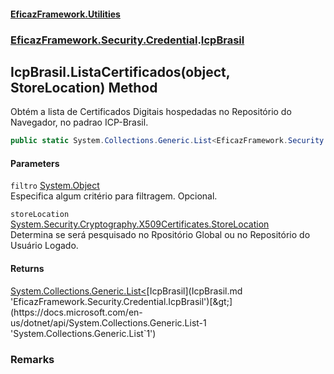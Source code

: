 #### [EficazFramework.Utilities](EficazFrameworkUtilities.md 'EficazFramework Utilities')
### [EficazFramework.Security.Credential](EficazFrameworkUtilities.md#EficazFramework_Security_Credential 'EficazFramework.Security.Credential').[IcpBrasil](IcpBrasil.md 'EficazFramework.Security.Credential.IcpBrasil')
## IcpBrasil.ListaCertificados(object, StoreLocation) Method
Obtém a lista de Certificados Digitais hospedadas no Repositório do Navegador, no padrao ICP-Brasil.  
```csharp
public static System.Collections.Generic.List<EficazFramework.Security.Credential.IcpBrasil> ListaCertificados(object filtro, System.Security.Cryptography.X509Certificates.StoreLocation storeLocation);
```
#### Parameters
<a name='EficazFramework_Security_Credential_IcpBrasil_ListaCertificados(object_System_Security_Cryptography_X509Certificates_StoreLocation)_filtro'></a>
`filtro` [System.Object](https://docs.microsoft.com/en-us/dotnet/api/System.Object 'System.Object')  
Especifica algum critério para filtragem. Opcional.
  
<a name='EficazFramework_Security_Credential_IcpBrasil_ListaCertificados(object_System_Security_Cryptography_X509Certificates_StoreLocation)_storeLocation'></a>
`storeLocation` [System.Security.Cryptography.X509Certificates.StoreLocation](https://docs.microsoft.com/en-us/dotnet/api/System.Security.Cryptography.X509Certificates.StoreLocation 'System.Security.Cryptography.X509Certificates.StoreLocation')  
Determina se será pesquisado no Rpositório Global ou no Repositório do Usuário Logado.
  
#### Returns
[System.Collections.Generic.List&lt;](https://docs.microsoft.com/en-us/dotnet/api/System.Collections.Generic.List-1 'System.Collections.Generic.List`1')[IcpBrasil](IcpBrasil.md 'EficazFramework.Security.Credential.IcpBrasil')[&gt;](https://docs.microsoft.com/en-us/dotnet/api/System.Collections.Generic.List-1 'System.Collections.Generic.List`1')  
### Remarks
